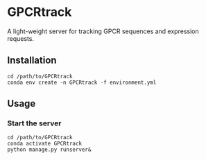 GPCRtrack
=========
A light-weight server for tracking GPCR sequences and expression requests.

## Installation
```
cd /path/to/GPCRtrack
conda env create -n GPCRtrack -f environment.yml
```

## Usage
### Start the server
```
cd /path/to/GPCRtrack
conda activate GPCRtrack
python manage.py runserver&
```
